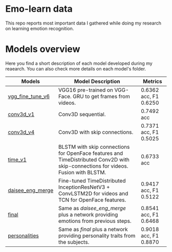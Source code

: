 # Emo-learn data

This repo reports most important data I gathered while doing my research on learning emotion recognition.

# Models overview

Here you find a short description of each model developed during my reaearch. You can also check more details on each model's folder.

| Models | Model Description | Metrics |
| --- | --- | --- |
| [vgg_fine_tune_v6](https://github.com/werlang/emolearn-ml-model/tree/main/vgg_fine_tune_v6) | VGG16 pre-trained on VGG-Face. GRU to get frames from videos. | 0.6362 acc, F1 0.6250 |
| [conv3d_v1](https://github.com/werlang/emolearn-ml-model/tree/main/conv3d_v1) | Conv3D sequential. | 0.7492 acc |
| [conv3d_v4](https://github.com/werlang/emolearn-ml-model/tree/main/conv3d_v4) | Conv3D with skip connections. | 0.7371 acc, F1 0.5025 |
| [time_v1](https://github.com/werlang/emolearn-ml-model/tree/main/time_v1) | BLSTM with skip connections for OpenFace features and TimeDistributed Conv2D with skip-connections for videos. Fusion with BLSTM. | 0.6733 acc |
| [daisee_eng_merge](https://github.com/werlang/emolearn-ml-model/tree/main/daisee_eng_merge) | Fine-tuned TimeDistributed InceptionResNetV3 + ConvLSTM2D for videos and TCN for OpenFace features. | 0.9417 acc, F1 0.5122 |
| [final](https://github.com/werlang/emolearn-ml-model/tree/main/final) | Same as *daisee_eng_merge* plus a network providing emotions from previous steps. | 0.8541 acc, F1 0.6468 |
| [personalities](https://github.com/werlang/emolearn-ml-model/tree/main/personalities) | Same as *final* plus a network providing personality traits from the subjects. | 0.9018 acc, F1 0.8870 |